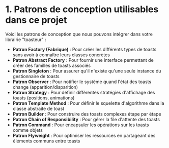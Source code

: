 # 1. Patrons de conception utilisables dans ce projet

Voici les patrons de conception que nous pouvons intégrer dans votre librairie "toasteur" :

- **Patron Factory (Fabrique)** : Pour créer les différents types de toasts sans avoir à connaître leurs classes concrètes
- **Patron Abstract Factory** : Pour fournir une interface permettant de créer des familles de toasts associés
- **Patron Singleton** : Pour assurer qu'il n'existe qu'une seule instance du gestionnaire de toasts
- **Patron Observer** : Pour notifier le système quand l'état des toasts change (apparition/disparition)
- **Patron Strategy** : Pour définir différentes stratégies d'affichage des toasts (positions, animations)
- **Patron Template Method** : Pour définir le squelette d'algorithme dans la classe abstraite de toast
- **Patron Builder** : Pour construire des toasts complexes étape par étape
- **Patron Chain of Responsibility** : Pour gérer la file d'attente des toasts
- **Patron Command** : Pour encapsuler les opérations sur les toasts comme objets
- **Patron Flyweight** : Pour optimiser les ressources en partageant des éléments communs entre toasts